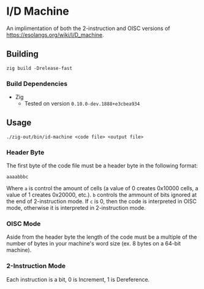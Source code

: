 # I/D Machine

An implimentation of both the 2-instruction and OISC versions of
<https://esolangs.org/wiki/I/D_machine>.

## Building

`zig build -Drelease-fast`

### Build Dependencies
- Zig
  - Tested on version `0.10.0-dev.1888+e3cbea934`

## Usage

```
./zig-out/bin/id-machine <code file> <output file>
```

### Header Byte

The first byte of the code file must be a header byte in the following format:
```
aaaabbbc
```
Where `a` is control the amount of cells (a value of 0 creates 0x10000 cells,
a value of 1 creates 0x20000, etc.). `b` controls the ammount of bits ignored
at the end of 2-instruction mode. If `c` is 0, then the code is interpreted in
OISC mode, otherwise it is interpreted in 2-instruction mode.

### OISC Mode

Aside from the header byte the length of the code must be a multiple of the
number of bytes in your machine's word size (ex. 8 bytes on a 64-bit machine).

### 2-Instruction Mode

Each instruction is a bit, 0 is Increment, 1 is Dereference.
